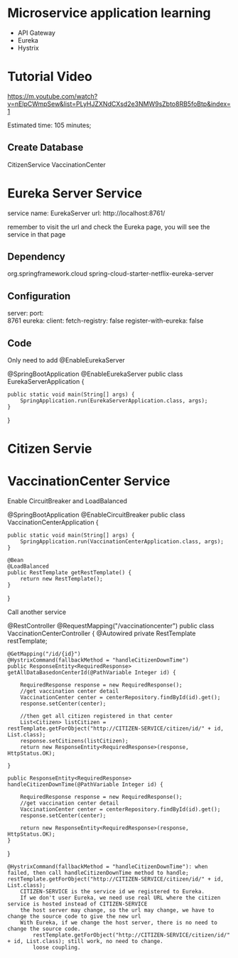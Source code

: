 # Microservice application learning

- API Gateway
- Eureka
- Hystrix 

# Tutorial Video 



https://m.youtube.com/watch?v=nElpCWmpSew&list=PLyHJZXNdCXsd2e3NMW9sZbto8RB5foBtp&index=1

Estimated time: 105 minutes;

## Create Database 
CitizenService
VaccinationCenter 

# Eureka Server Service 

service name: EurekaServer url: http://localhost:8761/

remember to visit the url and check the Eureka page, you will see the service in that page
## Dependency

<dependency>
    <groupId>org.springframework.cloud</groupId>
    <artifactId>spring-cloud-starter-netflix-eureka-server</artifactId>
</dependency>


## Configuration 
server:
    port:   
        8761
eureka:
    client:
        fetch-registry: false
        register-with-eureka: false

## Code 
Only need to add @EnableEurekaServer

@SpringBootApplication
@EnableEurekaServer
public class EurekaServerApplication {

	public static void main(String[] args) {
		SpringApplication.run(EurekaServerApplication.class, args);
	}

}

# Citizen Servie 



# VaccinationCenter Service 

Enable CircuitBreaker and LoadBalanced

@SpringBootApplication
@EnableCircuitBreaker
public class VaccinationCenterApplication {

	public static void main(String[] args) {
		SpringApplication.run(VaccinationCenterApplication.class, args);
	}

	@Bean
	@LoadBalanced
	public RestTemplate getRestTemplate() {
		return new RestTemplate();
	}
}

Call another service

@RestController
@RequestMapping("/vaccinationcenter")
public class VaccinationCenterController {
    @Autowired
    private RestTemplate restTemplate;

    @GetMapping("/id/{id}")
    @HystrixCommand(fallbackMethod = "handleCitizenDownTime")
    public ResponseEntity<RequiredResponse> getAllDataBasedonCenterId(@PathVariable Integer id) {

        RequiredResponse response = new RequiredResponse();
        //get vaccination center detail
        VaccinationCenter center = centerRepository.findById(id).get();
        response.setCenter(center);

        //then get all citizen registered in that center
        List<Citizen> listCitizen = restTemplate.getForObject("http://CITIZEN-SERVICE/citizen/id/" + id, List.class);
        response.setCitizens(listCitizen);
        return new ResponseEntity<RequiredResponse>(response, HttpStatus.OK);

    }

    public ResponseEntity<RequiredResponse> handleCitizenDownTime(@PathVariable Integer id) {

        RequiredResponse response = new RequiredResponse();
        //get vaccination center detail
        VaccinationCenter center = centerRepository.findById(id).get();
        response.setCenter(center);

        return new ResponseEntity<RequiredResponse>(response, HttpStatus.OK);
    }
}

    @HystrixCommand(fallbackMethod = "handleCitizenDownTime"): when failed, then call handleCitizenDownTime method to handle;
    restTemplate.getForObject("http://CITIZEN-SERVICE/citizen/id/" + id, List.class);
        CITIZEN-SERVICE is the service id we registered to Eureka.
        If we don't user Eureka, we need use real URL where the citizen service is hosted instead of CITIZEN-SERVICE
        the host server may change, so the url may change, we have to change the source code to give the new url
        With Eureka, if we change the host server, there is no need to change the source code.
            restTemplate.getForObject("http://CITIZEN-SERVICE/citizen/id/" + id, List.class); still work, no need to change.
            loose coupling.

